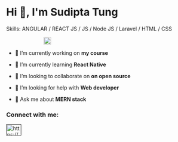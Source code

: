 <h1>Hi 👋, I'm Sudipta Tung</h1>

Skills: ANGULAR / REACT JS / JS / Node JS / Laravel / HTML / CSS

<p align="left">
  <a href="https://linkedin.com/in/https://www.linkedin.com/in/sudipta-tung-48a880232/">
    <img src="https://content.linkedin.com/content/dam/me/business/en-us/amp/brand-site/v2/bg/LI-Bug.svg.original.svg" alt="sudipta-linkedin" height="20" style="padding-left: 100px;"/>
  </a>
</p>

- 🔭 I’m currently working on **my course**

- 🌱 I’m currently learning **React Native**

- 👯 I’m looking to collaborate on **on open source**

- 🤝 I’m looking for help with **Web developer**

- 💬 Ask me about **MERN stack**

<h3 align="left">Connect with me:</h3>
<p align="left">
<a href="" target="blank"><img align="center" src="https://raw.githubusercontent.com/rahuldkjain/github-profile-readme-generator/master/src/images/icons/Social/linked-in-alt.svg" alt="https://www.linkedin.com/in/sudipta-tung-48a880232/" height="30" width="40" /></a>
</p>


